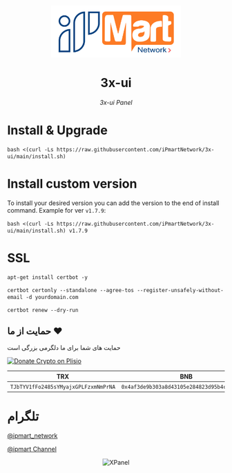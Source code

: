 <p align="center">
<picture>
<img width="300" height="120"  alt="XPanel" src="https://github.com/iPmartNetwork/iPmartnetwork/blob/main/iPmart.png">
</picture>
  </p> 
</div>

<p align="center">
<h1 align="center"/>3x-ui</h1>
<h6 align="center">3x-ui Panel<h6>
</p>


# Install & Upgrade

```
bash <(curl -Ls https://raw.githubusercontent.com/iPmartNetwork/3x-ui/main/install.sh)
```

# Install custom version

To install your desired version you can add the version to the end of install command. Example for ver `v1.7.9`:

```
bash <(curl -Ls https://raw.githubusercontent.com/iPmartNetwork/3x-ui/main/install.sh) v1.7.9
```

# SSL

```
apt-get install certbot -y

```

```
certbot certonly --standalone --agree-tos --register-unsafely-without-email -d yourdomain.com

```

```
certbot renew --dry-run
```




## حمایت از ما :hearts:
حمایت های شما برای ما دلگرمی بزرگی است<br> 
<p align="left">
<a href="https://plisio.net/donate/kB7QU7f7" target="_blank"><img src="https://plisio.net/img/donate/donate_light_icons_mono.png" alt="Donate Crypto on Plisio" width="240" height="80" /></a><br>
	
|                    TRX                   |                       BNB                         |                    Litecoin                       |
| ---------------------------------------- |:-------------------------------------------------:| -------------------------------------------------:|
| ```TJbTYV1fFo2485sYMyajxGPLFzxmNmPrNA``` |  ```0x4af3de9b303a8d43105e284823d95b4c600961a3``` | ```MPrkzFiNtw4Rg67bbZB6gCxa9LV87orABM``` |	

</p>	







# تلگرام

[@ipmart_network](https://t.me/ipmart_network)


[@ipmart Channel](https://t.me/ipmartch)





<p align="center">
<picture>
<img width="160" height="160"  alt="XPanel" src="https://github.com/iPmartNetwork/iPmart-SSH/blob/main/images/logo.png">
</picture>
  </p> 





